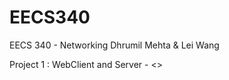 EECS340
=======

EECS 340 - Networking
Dhrumil Mehta & Lei Wang

Project 1 : WebClient and Server
	- <<insert description here>>
 
